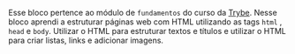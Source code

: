 Esse bloco pertence ao módulo de `fundamentos` do curso da [Trybe](https://www.betrybe.com/). Nesse bloco aprendi a estruturar páginas web com HTML utilizando as tags `html` , `head` e `body`. Utilizar o HTML para estruturar textos e títulos e utilizar o HTML para criar listas, links e adicionar imagens.
